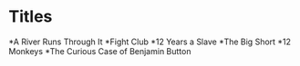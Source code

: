 # Titles

*A River Runs Through It
*Fight Club
*12 Years a Slave
*The Big Short
*12 Monkeys
*The Curious Case of Benjamin Button
